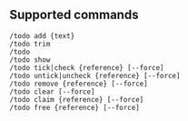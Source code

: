 ## Supported commands

    /todo add {text}
	/todo trim
	/todo
	/todo show
	/todo tick|check {reference} [--force]
	/todo untick|uncheck {reference} [--force]
	/todo remove {reference} [--force]
	/todo clear [--force]
	/todo claim {reference} [--force]
	/todo free {reference} [--force]

